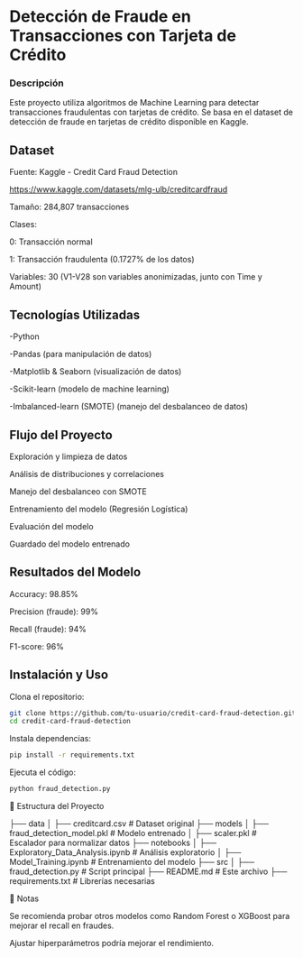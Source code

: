 # **Detección de Fraude en Transacciones con Tarjeta de Crédito**

### **Descripción**

Este proyecto utiliza algoritmos de Machine Learning para detectar transacciones fraudulentas con tarjetas de crédito. Se basa en el dataset de detección de fraude en tarjetas de crédito disponible en Kaggle.

## **Dataset**

Fuente: Kaggle - Credit Card Fraud Detection

https://www.kaggle.com/datasets/mlg-ulb/creditcardfraud

Tamaño: 284,807 transacciones

Clases:

0: Transacción normal

1: Transacción fraudulenta (0.1727% de los datos)

Variables: 30 (V1-V28 son variables anonimizadas, junto con Time y Amount)

## **Tecnologías Utilizadas**

-Python

-Pandas (para manipulación de datos)

-Matplotlib & Seaborn (visualización de datos)

-Scikit-learn (modelo de machine learning)

-Imbalanced-learn (SMOTE) (manejo del desbalanceo de datos)

## **Flujo del Proyecto**

Exploración y limpieza de datos

Análisis de distribuciones y correlaciones

Manejo del desbalanceo con SMOTE

Entrenamiento del modelo (Regresión Logística)

Evaluación del modelo

Guardado del modelo entrenado

## **Resultados del Modelo**

Accuracy: 98.85%

Precision (fraude): 99%

Recall (fraude): 94%

F1-score: 96%

## **Instalación y Uso**

Clona el repositorio:
```bash
git clone https://github.com/tu-usuario/credit-card-fraud-detection.git
cd credit-card-fraud-detection
```
Instala dependencias:
```bash
pip install -r requirements.txt
```
Ejecuta el código:

```bash
python fraud_detection.py
```
📂 Estructura del Proyecto

├── data
│   ├── creditcard.csv  # Dataset original
├── models
│   ├── fraud_detection_model.pkl  # Modelo entrenado
│   ├── scaler.pkl  # Escalador para normalizar datos
├── notebooks
│   ├── Exploratory_Data_Analysis.ipynb  # Análisis exploratorio
│   ├── Model_Training.ipynb  # Entrenamiento del modelo
├── src
│   ├── fraud_detection.py  # Script principal
├── README.md  # Este archivo
├── requirements.txt  # Librerías necesarias

📌 Notas

Se recomienda probar otros modelos como Random Forest o XGBoost para mejorar el recall en fraudes.

Ajustar hiperparámetros podría mejorar el rendimiento.
